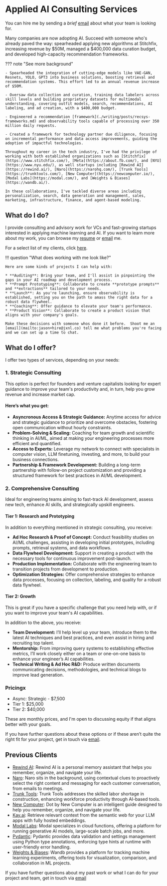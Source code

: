 # Applied AI Consulting Services

You can hire me by sending a _brief_ [email](mailto:jason+hire@jxnl.co) about what your team is looking for.

Many companies are now adopting AI. Succeed with someone who's already paved the way: spearheaded applying new algorithms at Stitchfix, increasing revenue by $50M, managed a $400,000 data curation budget, and developed high-capacity recommendation frameworks.

??? note "See more background"

    - Spearheaded the integration of cutting-edge models like VAE-GAN, Resnets, YOLO, GPT3 into business solutions, boosting retrieval and recommendation systems. This effort led to an annual revenue increase of $50M.

    - Oversaw data collection and curation, training data labelers across skill levels and building proprietary datasets for multimodal understanding, covering outfit models, search, recommendations, AI labeling, and ad creation, with a $400,000 budget.

    - Engineered a recommendation [framework](./writing/posts/recsys-frameworks.md) and observability tools capable of processing over 350 million daily requests.

    - Created a framework for technology partner due diligence, focusing on incremental performance and data access improvements, guiding the adoption of impactful technologies.

    Throughout my career in the tech industry, I've had the privilege of working with both established organizations such as [Stitchfix](https://www.stitchfix.com/), [Meta](https://about.fb.com/), and [NYU](https://www.nyu.edu/), as well startups including [Rewind AI](https://rewind.ai/), [Naro](https://narohq.com/), [Trunk Tools](https://trunktools.com/), [New Computer](https://newcomputer.io/), [Modal Labs](https://modal.com/), and [Weights & Biases](https://wandb.ai/).

    In these collaborations, I've tackled diverse areas including personalization, search, data generation and management, sales, marketing, infrastructure, finance, and agent-based modeling.

## What do I do?

I provide consulting and advisory work for VCs and fast-growing startups interested in applying machine learning and AI. If you want to learn more about my work, you can browse my [resume](https://jxnl.co/) or [email](mailto:jason+hire@jxnl.co) me.

For a select list of my clients, click [here](#previous-clients). 

!!! question "What does working with me look like?"

    Here are some kinds of projects I can help with:

    * **Auditing**: Bring your team, and I'll assist in pinpointing the gaps in your AI roadmap and development process.
    * **Prompt Prototyping**: Collaborate to create **prototype prompts** and **extractions** tailored to your needs.
    * **Launch**: As you're launching, ensure observability is established, setting you on the path to amass the right data for a robust data flywheel.
    * **Coaching**: Offer guidance to elevate your team's performance.
    * **Product Vision**: Collaborate to create a product vision that aligns with your company's goals.

    Make these decisions with someone whos done it before.  Shoot me an [email](mailto:jason+hire@jxnl.co) tell me what problems you're facing and we can set up a time to chat.


## What do I offer?

I offer two types of services, depending on your needs:

### 1. Strategic Consulting 

This option is perfect for founders and venture capitalists looking for expert guidance to improve your team's productivity and, in turn, help you grow revenue and increase market cap.

#### Here’s what you get:

- **Asyncronous Access & Strategic Guidance:** Anytime access for advice and strategic guidance to prioritize and overcome obstacles, fostering open communication without hourly constraints.
- **Problem-Solving & Scaling:** Coaching for team growth and scientific thinking in AI/ML, aimed at making your engineering processes more efficient and quantified.
- **Access to Experts:** Leverage my network to connect with specialists in computer vision, LLM finetuning, investing, and more, to build your business connections.
- **Partnership & Framework Development:** Building a long-term partnership with follow-on project customization and providing a structured framework for best practices in AI/ML development.

### 2. Comprehensive Consulting

Ideal for engineering teams aiming to fast-track AI development, assess new tech, enhance AI skills, and strategically upskill engineers.

#### Tier 1: Research and Prototyping

In addition to everything mentioned in strategic consulting, you receive:

- **Ad Hoc Research & Proof of Concept:** Conduct feasibility studies on AI/ML challenges, assisting in developing initial prototypes, including prompts, retrieval systems, and data workflows.
- **Data Flywheel Development:** Support in creating a product with the necessary tools for continuous improvement post-launch.
- **Production Implementation:** Collaborate with the engineering team to transition projects from development to production.
- **Optimization Strategies:** Offer comprehensive strategies to enhance data processes, focusing on collection, labeling, and quality for a robust data flywheel.

#### Tier 2: Growth

This is great if you have a specific challenge that you need help with, or if you want to improve your team's AI capabilities.

In addition to the above, you receive:

- **Team Development:** I’ll help level up your team, introduce them to the latest AI techniques and best practices, and even assist in hiring and recruiting top talent.
- **Mentorship:** From improving query systems to establishing effective metrics, I’ll work closely either on a team or one-on-one basis to enhance your engineer’s AI capabilities.
- **Technical Writing & Ad Hoc R&D:** Produce written documents communicating decisions, methodologies, and technical blogs to improve lead generation.

### Pricingx

- Async: Strategic - $7,500
- Tier 1: $25,000
- Tier 2: $40,000

These are monthly prices, and I'm open to discussing equity if that aligns better with your goals.

If you have further questions about these options or if these aren’t quite the right fit for your project, get in touch via [email](mailto:jason+hire@jxnl.co). 
## Previous Clients

- [Rewind AI](http://rewind.ai/): Rewind AI is a personal memory assistant that helps you remember, organize, and navigate your life.
- [Naro](http://narohq.com/): Naro sits in the background, using contextual clues to proactively select the right content and messaging for each customer conversation, from emails to meetings.
- [Trunk Tools](https://trunktools.com/): Trunk Tools addresses the skilled labor shortage in construction, enhancing workforce productivity through AI-based tools.
- [New Computer](http://new.computer/): Dot by New Computer is an intelligent guide designed to help you remember, organize, and navigate your life.
- [Kay.ai](http://kay.ai/): Retrieve relevant context from the semantic web for your LLM apps with fully hosted embeddings.
- [Modal Labs](https://modal.com/): Modal specializes in cloud functions, offering a platform for running generative AI models, large-scale batch jobs, and more.
- [Pydantic](http://pydantic.dev/): Pydantic provides data validation and settings management using Python type annotations, enforcing type hints at runtime with user-friendly error handling.
- [Weights & Biases](https://wandb.ai/): Wandb provides a platform for tracking machine learning experiments, offering tools for visualization, comparison, and collaboration in ML projects.

If you have further questions about my past work or what I can do for your project and team, get in touch via [email](mailto:jason+hire@jxnl.co)

